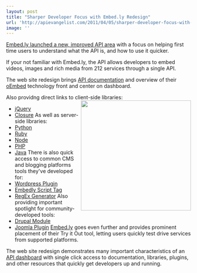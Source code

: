 ```yaml
---
layout: post
title: "Sharper Developer Focus with Embed.ly Redesign"
url: 'http://apievangelist.com/2011/04/05/sharper-developer-focus-with-embed-ly-redesign/'
image: ''
---
```


[<img src="http://api.embed.ly/media/images/api/logo.png" alt="" align="right" />][1][Embed.ly launched a new, improved API area][1] with a focus on helping first time users to understand what the API is, and how to use it quicker.

If your not familiar with Embed.ly, the API allows developers to embed videos, images and rich media from 212 services through a single API.

The web site redesign brings [API documentation][2] and overview of their [oEmbed][3] technology front and center on dashboard.

Also providng direct links to client-side libraries:[<img src="http://kinlane-productions.s3.amazonaws.com/api-evangelist/embedly-api-area.png" alt="" width="300" align="right" />][1]

  * [jQuery][4]
  * [Closure][5]
As well as server-side libraries:
  * [Python][6]
  * [Ruby][7]
  * [Node][8]
  * [PHP][9]
  * [Java][10]
There is also quick access to common CMS and blogging platforms tools they've developed for:
  * [Wordpress Plugin][11]
  * [Embedly Script Tag][12]
  * [RegEx Generator][13]
Also providing important spotlight for community-developed tools:
  * [Drupal Module][14]
  * [Joomla Plugin][15]
[Embed.ly][16] goes even further and provides prominent placement of their Try it Out tool, letting users quickly test drive services from supported platforms.

The web site redesign demonstrates many important characteristics of an [API dashboard][17] with single click access to documentation, libraries, plugins, and other resources that quickly get developers up and running.

   [1]: http://api.embed.ly/ (Embed.ly launched a new, improved API area)
   [2]: http://api.embed.ly/docs (API Documentation)
   [3]: http://oembed.com/ (oembed)
   [4]: https://github.com/embedly/embedly-jquery (JQuery)
   [5]: https://github.com/embedly/embedly-closure (Closure)
   [6]: https://github.com/embedly/embedly-python (Python)
   [7]: https://github.com/embedly/embedly-ruby (Ruby)
   [8]: https://github.com/embedly/embedly-node (Node)
   [9]: https://github.com/embedly/embedly-php (PHP)
   [10]: https://github.com/embedly/embedly-java (Java)
   [11]: http://wordpress.org/extend/plugins/embedly/ (Wordpress)
   [12]: http://api.embed.ly/tools/script/ (Embedly Script Tag)
   [13]: http://api.embed.ly/tools/generator/ (RegEx Generator)
   [14]: http://drupal.org/project/oembed (Drupal)
   [15]: http://extensions.joomla.org/extensions/social-web/social-channels-display/13556 (Joomla)
   [16]: http://Embed.ly (Embed.ly)
   [17]: http://www.apievangelist.com/ecosystem-building-blocks-detail.php?Building_Block_ID=116 (API Dashboard)
